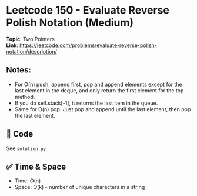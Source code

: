 # Leetcode 150 - Evaluate Reverse Polish Notation (Medium)

**Topic**: Two Pointers  
**Link**: https://leetcode.com/problems/evaluate-reverse-polish-notation/description/

## Notes: 
 - For O(n) push, append first, pop and append elements except for the last element in the deque, and only return the first element for the top method. 
 - If you do self.stack[-1], it returns the last item in the queue. 
 - Same for O(n) pop. Just pop and append until the last element, then pop the last element. 

## 🧪 Code
See `solution.py`

## ✅ Time & Space
- Time: O(n)
- Space: O(k) - number of unique characters in a string